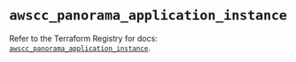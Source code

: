 # `awscc_panorama_application_instance`

Refer to the Terraform Registry for docs: [`awscc_panorama_application_instance`](https://registry.terraform.io/providers/hashicorp/awscc/0.70.0/docs/resources/panorama_application_instance).
